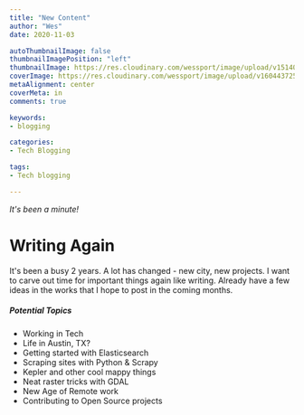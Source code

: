 ```yaml
---
title: "New Content"
author: "Wes"
date: 2020-11-03

autoThumbnailImage: false
thumbnailImagePosition: "left"
thumbnailImage: https://res.cloudinary.com/wessport/image/upload/v1514072736/rocket_bw_400_isw0ws.png
coverImage: https://res.cloudinary.com/wessport/image/upload/v1604437258/orange_iyynbj.png
metaAlignment: center
coverMeta: in
comments: true

keywords:
- blogging

categories:
- Tech Blogging

tags:
- Tech blogging

---
```


*It's been a minute!*

<!--more-->

# Writing Again #

It's been a busy 2 years. A lot has changed - new city, new projects. I want to carve out time for important things again like writing. Already have a few ideas in the works that I hope to post in the coming months. 

##### Potential Topics #####
- Working in Tech
- Life in Austin, TX?
- Getting started with Elasticsearch
- Scraping sites with Python & Scrapy
- Kepler and other cool mappy things
- Neat raster tricks with GDAL
- New Age of Remote work 
- Contributing to Open Source projects

